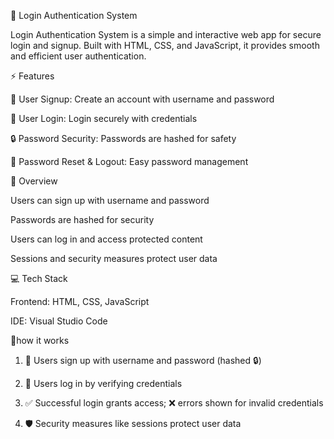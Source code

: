 
🔐 Login Authentication System

Login Authentication System is a simple and interactive web app for secure login and signup. Built with HTML, CSS, and JavaScript, it provides smooth and efficient user authentication.

⚡ Features

📝 User Signup: Create an account with username and password

🔑 User Login: Login securely with credentials

🔒 Password Security: Passwords are hashed for safety

🔄 Password Reset & Logout: Easy password management


📝 Overview

Users can sign up with username and password

Passwords are hashed for security

Users can log in and access protected content

Sessions and security measures protect user data


💻 Tech Stack

Frontend: HTML, CSS, JavaScript

IDE: Visual Studio Code

👾how it works

1. 📝 Users sign up with username and password (hashed 🔒)

2. 🔑 Users log in by verifying credentials

4. ✅ Successful login grants access; ❌ errors shown for invalid credentials

5. 🛡️ Security measures like sessions protect user data



